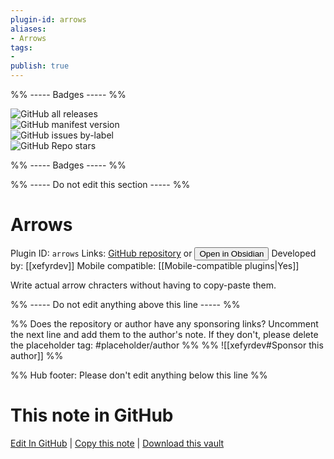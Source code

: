```yaml
---
plugin-id: arrows
aliases:
- Arrows
tags: 
- 
publish: true
---
```


%% ----- Badges ----- %%

![GitHub all releases](https://img.shields.io/github/downloads/xefyrdev/obsidian-arrows/total?color=573E7A&logo=github&style=for-the-badge)   
![GitHub manifest version](https://img.shields.io/github/manifest-json/v/xefyrdev/obsidian-arrows?color=573E7A&logo=github&style=for-the-badge)   
![GitHub issues by-label](https://img.shields.io/github/issues/xefyrdev/obsidian-arrows/help%20wanted?color=573E7A&logo=github&style=for-the-badge)   
![GitHub Repo stars](https://img.shields.io/github/stars/xefyrdev/obsidian-arrows?color=573E7A&logo=github&style=for-the-badge)

%% ----- Badges ----- %%

%% ----- Do not edit this section ----- %%

# Arrows

Plugin ID: `arrows`
Links: [GitHub repository](https://github.com/xefyrdev/obsidian-arrows) or [<button id=HH>Open in Obsidian</button>](obsidian://show-plugin?id=arrows)
Developed by: [[xefyrdev]]
Mobile compatible: [[Mobile-compatible plugins|Yes]]

Write actual arrow chracters without having to copy-paste them.

%% ----- Do not edit anything above this line ----- %% 

%% Does the repository or author have any sponsoring links? Uncomment the next line and add them to the author's note. If they don't, please delete the placeholder tag: #placeholder/author %%
%% ![[xefyrdev#Sponsor this author]] %%

%% Hub footer: Please don't edit anything below this line %%

# This note in GitHub

<span class="git-footer">[Edit In GitHub](https://github.dev/obsidian-community/obsidian-hub/blob/main/02%20-%20Community%20Expansions/02.05%20All%20Community%20Expansions/Plugins/arrows.md "git-hub-edit-note") | [Copy this note](https://raw.githubusercontent.com/obsidian-community/obsidian-hub/main/02%20-%20Community%20Expansions/02.05%20All%20Community%20Expansions/Plugins/arrows.md "git-hub-copy-note") | [Download this vault](https://github.com/obsidian-community/obsidian-hub/archive/refs/heads/main.zip "git-hub-download-vault") </span>
